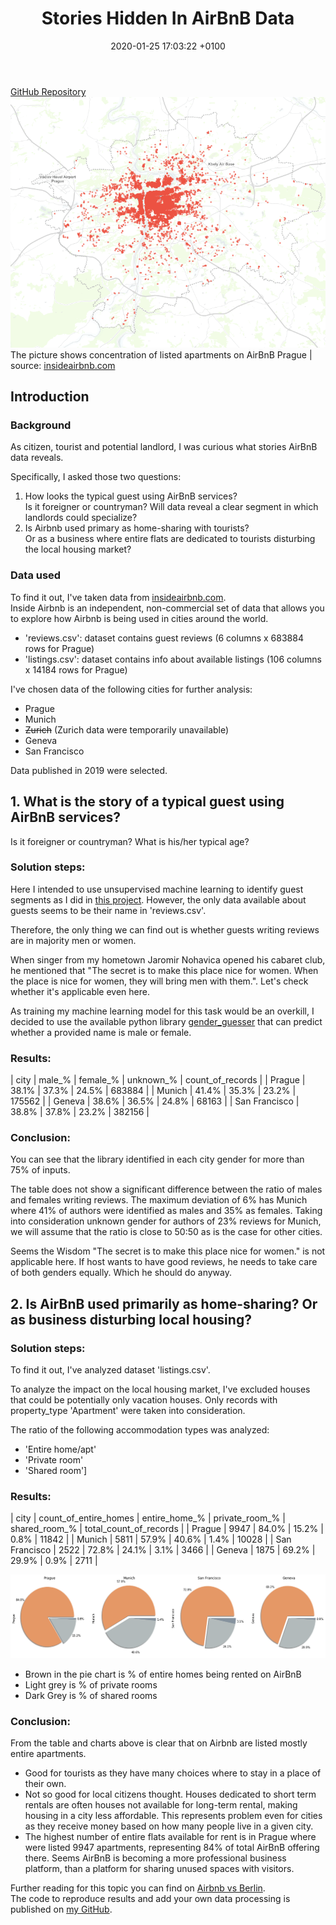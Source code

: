 ﻿---
layout: post
title:  "Stories Hidden In AirBnB Data"
date:   2020-01-25 17:03:22 +0100
categories: jekyll update
---
[GitHub Repository](https://github.com/JMarcan/stories_hidden_in_airbnb_data/)
![Entire Apartments Listed in AirBnB Prague](/assets/stories-hidden-in-airbnb-data/whole_apartments_listed_airbnb_Prague.png)
The picture shows concentration of listed apartments on AirBnB Prague | source: [insideairbnb.com](http://insideairbnb.com/get-the-data.html)

## Introduction

### Background
As citizen, tourist and potential landlord, 
I was curious what stories AirBnB data reveals.

Specifically, I asked those two questions:
1. How looks the typical guest using AirBnB services? <br/>Is it foreigner or countryman? Will data reveal a clear segment in which landlords could specialize?
2. Is Airbnb used primary as home-sharing with tourists?<br/> 
Or as a business where entire flats are dedicated to tourists disturbing the local housing market?

### Data used
To find it out, I've taken data from [insideairbnb.com](http://insideairbnb.com/get-the-data.html).<br/>
Inside Airbnb is an independent, non-commercial set of data that allows you to explore how Airbnb is being used in cities around the world.

- 'reviews.csv': dataset contains guest reviews (6 columns x 683884 rows for Prague)
- 'listings.csv': dataset contains info about available listings (106 columns x 14184 rows for Prague) 

I've chosen data of the following cities for further analysis:
- Prague
- Munich
- ~~Zurich~~ (Zurich data were temporarily unavailable)
- Geneva
- San Francisco

Data published in 2019 were selected.

## 1. What is the story of a typical guest using AirBnB services?
Is it foreigner or countryman? What is his/her typical age?

### Solution steps:
Here I intended to use unsupervised machine learning to identify guest segments as I did in [this project](https://github.com/JMarcan/unsupervised_learning_customer_segments). However, the only data available about guests seems to be their name in 'reviews.csv'. 

Therefore, the only thing we can find out is whether guests writing reviews are in majority men or women. 

When singer from my hometown Jaromir Nohavica opened his cabaret club, he mentioned that "The secret is to make this place nice for women. When the place is nice for women, they will bring men with them.". Let's check whether it's applicable even here.

As training my machine learning model for this task would be an overkill,
I decided to use the available python library [gender_guesser](https://pypi.org/project/gender-guesser/) that can predict whether a provided name is male or female.

### Results:

| city | male_% | female_% | unknown_% | count_of_records |
| Prague | 38.1% | 37.3% | 24.5% | 683884 |
| Munich | 41.4% | 35.3% | 23.2% | 175562 |
| Geneva | 38.6% | 36.5% | 24.8% | 68163 |
| San Francisco | 38.8% | 37.8% | 23.2% | 382156 |

### Conclusion:
You can see that the library identified in each city gender for more than 75% of inputs.

The table does not show a significant difference between the ratio of males and females writing reviews. The maximum deviation of 6% has Munich where 41% of authors were identified as males and 35% as females. Taking into consideration unknown gender for authors of 23% reviews for Munich, we will assume that the ratio is close to 50:50 as is the case for other cities.

Seems the Wisdom "The secret is to make this place nice for women." is not applicable here. If host wants to have good reviews, he needs to take care of both genders equally. Which he should do anyway.

## 2. Is AirBnB used primarily as home-sharing? Or as business disturbing local housing?

### Solution steps:
To find it out, I've analyzed dataset 'listings.csv'.

To analyze the impact on the local housing market, I've excluded houses that could be potentially only vacation houses.
Only records with property_type 'Apartment' were taken into consideration.

The ratio of the following accommodation types was analyzed:
- 'Entire home/apt' 
- 'Private room' 
- 'Shared room']

### Results:

| city | count_of_entire_homes | entire_home_% | private_room_% | shared_room_% |  total_count_of_records |
| Prague | 9947 | 84.0% | 15.2% | 0.8% | 11842 |
| Munich | 5811 | 57.9% | 40.6% | 1.4% | 10028 |
| San Francisco | 2522 | 72.8% | 24.1% | 3.1% | 3466 |
| Geneva | 1875 | 69.2% | 29.9% | 0.9% | 2711 |

![Pie Chart for the Ratio of Entire Apartments](/assets/stories-hidden-in-airbnb-data/ratio_whole_apartment_rented.png)
- Brown in the pie chart is % of entire homes being rented on AirBnB
- Light grey is % of private rooms
- Dark Grey is % of shared rooms

### Conclusion:
From the table and charts above is clear that on Airbnb are listed mostly entire apartments.<br/>
- Good for tourists as they have many choices where to stay in a place of their own.<br/> 
- Not so good for local citizens thought. 
Houses dedicated to short term rentals are often houses not available for long-term rental, making housing in a city less affordable.
This represents problem even for cities as they receive money based on how many people live in a given city.
- The highest number of entire flats available for rent is in Prague where were listed 9947 apartments,
representing 84% of total AirBnB offering there. Seems AirBnB is becoming a more professional business platform, than a platform for sharing unused spaces with visitors.

Further reading for this topic you can find on [Airbnb vs Berlin](http://airbnbvsberlin.com/).<br/> 
The code to reproduce results and add your own data processing is published on [my GitHub](https://github.com/JMarcan/stories_hidden_in_airbnb_data).

